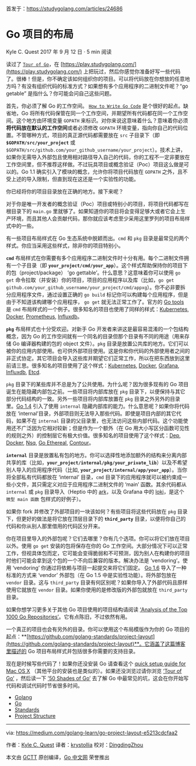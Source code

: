 首发于：https://studygolang.com/articles/24686

# Go 项目的布局
Kyle C. Quest
2017 年 9 月 12 日 · 5 min 阅读

读过了 [`Tour of Go`](https:/tour.studygolang.com)，在 [https://play.studygolang.com/](https://play.studygolang.com/) 上把玩过，然后你感觉你准备好写一些代码了。很棒！但是，你不确定该如何组织你的项目。可以将代码放在你想放的任意地方吗？有没有组织代码的标准方式？如果想有多个应用程序的二进制文件呢？“go getable” 是指什么？你可能会问自己这些问题。

首先，你必须了解 Go 的工作空间。 [`How to Write Go Code`](https://golang.org/doc/code.html) 是个很好的起点。缺省地，Go 将所有代码保管在同一个工作空间，并期望所有代码都在同一个工作空间。这个地方由环境变量 `GOPATH` 来标识。对你来说这意味着什么？意味着你必须**将代码放在默认的工作空间**或者必须修改 `GOPATH` 环境变量，指向你自己的代码位置。不管哪种方式，项目的真正源代码都需要放在 `src` 子目录下（即 **`$GOPATH/src/your_project`** 或 `$GOPATH/src/github.com/your_github_username/your_project`）。技术上讲，如果你无需导入外部包且使用相对路径导入自己的代码，你的工程不一定非要放在工作空间里，但不推荐这样做。不过玩具项目或概念验证（Poc）项目这么做是可以的。Go 1.1 确实引入了模块的概念，允许你将项目代码放在 `GOPATH` 之外，且不受上述的导入限制，但直到现在这还是一个实验性的功能。

你已经将你的项目目录放在正确的地方。接下来呢？

对于你是唯一开发者的概念验证（Poc）项目或特别小的项目，将项目代码都写在根目录下的 `main.go` 里就够了。如果知道你的项目将会变得足够大或者它会上生产环境，而且其他人会贡献代码，那你就应该考虑至少采用这里罗列的项目布局样式中的一些。

有一些项目布局样式在 Go 生态系统中脱颖而出。`cmd` 和 `pkg` 目录是最常见的两个样式。你应当采用这些样式，除非你的项目特别小。

**`cmd`** 布局样式在你需要有多个应用程序二进制文件时十分有用。每个二进制文件拥有一个子目录（即 **`your_project/cmd/your_app`**）。这个样式帮助保持你的项目下的包（project/package） ‘go gettable’。什么意思？这意味着你可以使用 `go get` 命令拉取（并安装）你的项目，项目的应用程序以及库（比如，`go get github.com/your_github_username/your_project/cmd/appxg`）。你不必非要拆分应用程序文件，通过设置正确的 `go build` 标记你可以构建每个应用程序，但是由于不知道该构建哪个应用程序， `go get` 就无法正常工作了。官方的 [Go tools](https://github.com/golang/tools/tree/master/cmd)  是 `cmd` 布局样式的一个例子。很多知名的项目也使用了同样的样式：[Kubernetes](https://github.com/kubernetes/kubernetes/tree/master/cmd), [Docker](https://github.com/moby/moby/tree/master/cmd), [Prometheus](https://github.com/prometheus/prometheus/tree/master/cmd), [Influxdb](https://github.com/influxdata/influxdb/tree/master/cmd)。

**`pkg`** 布局样式也十分受欢迎。对新手 Go 开发者来讲这是最容易混淆的一个包结构概念，因为 Go 的工作空间就有一个同名的目录但那个目录有不同的用途（用来存储 Go 编译器构建的包的 object 文件）。`pkg` 目录是放置公共库的地方。它们可以被你的应用内部使用。也可供外部项目使用。这是你和你代码的外部使用者之间的非正式协定。其它项目会导入这些库并期望它们正常工作，所以在把东西放到这里前请三思。很多知名的项目使用了这个样式：[Kubernetes](https://github.com/kubernetes/kubernetes/tree/master/pkg), [Docker](https://github.com/moby/moby/tree/master/pkg), [Grafana](https://github.com/grafana/grafana/tree/master/pkg), [Influxdb](https://github.com/influxdata/influxdb/tree/master/pkg), [Etcd](https://github.com/coreos/etcd/tree/master/pkg).

`pkg` 目录下的某些库并不总是为了公共使用。为什么呢？因为很多现有的 Go 项目诞生在能隐藏内部包之前。一些项目将内部库放在 `pkg` 目录下，以便保持与其它部分代码结构的一致。另外一些项目将内部库放置在 `pkg` 目录之外另外的目录里。[Go 1.4](https://golang.org/doc/go1.4) 引入了使用 `internal` 隐藏内部库的能力。什么意思呢？如果你将代码放在 ‘internal’目录，外部项目则无法导入那些代码。即使是项目内部的其它代码，如果不在 `internal` 目录的父目录里，也无法访问这些内部代码。这个功能使用还不广泛因为它相对较新；但是作为一个额外（在 Go 用大小写区分函数可见性的规则之外）的控制层它有极大价值。很多知名的项目使用了这个样式：[Dep](https://github.com/golang/dep/tree/master/internal), [Docker](https://github.com/moby/moby/tree/master/internal), [Nsq](https://github.com/nsqio/nsq/tree/master/internal), [Go Ethereal](https://github.com/ethereum/go-ethereum/tree/master/internal), [Contour](https://github.com/heptio/contour/tree/master/internal)。

**`internal`** 目录是放置私有包的地方。你可以选择性地添加额外的结构来分离内部共享的库（比如，**`your_project/internal/pkg/your_private_lib`**）以及不希望别人导入的应用程序代码（比如, **`your_project/internal/app/your_app`**）。当你将全部私有代码都放在 ‘internal’ 目录，`cmd` 目录下的应用程序就可以被约束成一些小文件，其只需定义对应于应用程序二进制文件的 ‘main’ 函数。其余代码都从 `internal` 或 `pkg` 目录导入（Heptio 中的 [ark](https://github.com/heptio/ark/blob/master/cmd/ark/main.go)，以及 Grafana 中的 [loki](https://github.com/grafana/loki/blob/master/cmd/loki/main.go)，是这个 ` 微型 main 函数 ` 包样式的好例子）。

如果你 fork 并修改了外部项目的一块该如何？有些项目将这些代码放在 `pkg` 目录下，但更好的做法是将它放在顶层目录下的 **`third_party`** 目录，以便将你自己的代码和你从别人那里借用的代码区分开来。

你在项目里导入的外部包呢？它们去哪里？你有几个选项。你可以将它们放在项目以外。使用 `go get` 安装的包将保存在你的 Go 工作空间。大部分情况下可以正常工作，但视具体包而定，它可能会变得脆弱和不可预测，因为别人在构建你的项目时他们可能会拿到这个包的一个不向后兼容的版本。解决办法是 ‘vendoring’。使用 ‘vendoring’ 你通过将依赖与项目一起提交来将它们固定。 [Go 1.6](https://golang.org/doc/go1.6) 导入了一种标准的方式来 ‘vendor’ 外部包（在 Go 1.5 中是实验性功能）。将外部包放在 `vendor` 目录。这与 `third_party` 目录有何区别呢？如果你导入了外部代码且原样使用它就放在 `vendor` 目录。如果你使用的是修改版的外部包就放在 `third_party` 目录。

如果你想学习更多关于其他 Go 项目使用的项目结构请阅读 [‘Analysis of the Top 1000 Go Repositories’](http://blog.sgmansfield.com/2016/01/an-analysis-of-the-top-1000-go-repositories/)。它有点陈旧，不过依然有用。

一个真正的项目也会有另外的目录。你可以使用这个布局模版作为你的 Go 项目的起点：**[https://github.com/golang-standards/project-layout](https://github.com/golang-standards/project-layout)**。它涵盖了这篇博客里描述的 Go 项目布局样式并包括很多你需要的支持目录。

现在是时候写些代码了！如果你还没安装 Go 请查看这个 [quick setup guide for Mac OS X](https://medium.com/golang-learn/quick-go-setup-guide-on-mac-os-x-956b327222b8) （其他平台的安装也是类似的）。如果还没浏览过请你浏览 [‘Tour of Go’](https://tour.golang.org/) ，然后读一下 [’50 Shades of Go’](http://devs.cloudimmunity.com/gotchas-and-common-mistakes-in-go-golang/) 去了解 Go 中最常见的坑，这会在你开始写代码和调试代码时节省很多时间。

* [Golang](https://medium.com/tag/golang)
* [Go](https://medium.com/tag/go)
* [Standards](https://medium.com/tag/standards)
* [Project Structure](https://medium.com/tag/project-structure)

---

via: https://medium.com/golang-learn/go-project-layout-e5213cdcfaa2

作者：[Kyle C. Quest](https://medium.com/@CloudImmunity)
译者：[krystollia](https://github.com/krystollia)
校对：[DingdingZhou](https://github.com/DingdingZhou)

本文由 [GCTT](https://github.com/studygolang/GCTT) 原创编译，[Go 中文网](https://studygolang.com/) 荣誉推出
